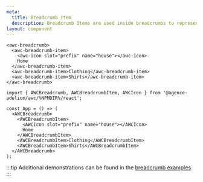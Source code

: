 ```yaml
---
meta:
  title: Breadcrumb Item
  description: Breadcrumb Items are used inside breadcrumbs to represent different links.
layout: component
---
```


```html:preview
<awc-breadcrumb>
  <awc-breadcrumb-item>
    <awc-icon slot="prefix" name="house"></awc-icon>
    Home
  </awc-breadcrumb-item>
  <awc-breadcrumb-item>Clothing</awc-breadcrumb-item>
  <awc-breadcrumb-item>Shirts</awc-breadcrumb-item>
</awc-breadcrumb>
```

```jsx:react
import { AWCBreadcrumb, AWCBreadcrumbItem, AWCIcon } from '@agence-adeliom/awc/%NPMDIR%/react';

const App = () => (
  <AWCBreadcrumb>
    <AWCBreadcrumbItem>
      <AWCIcon slot="prefix" name="house"></AWCIcon>
      Home
    </AWCBreadcrumbItem>
    <AWCBreadcrumbItem>Clothing</AWCBreadcrumbItem>
    <AWCBreadcrumbItem>Shirts</AWCBreadcrumbItem>
  </AWCBreadcrumb>
);
```

:::tip
Additional demonstrations can be found in the [breadcrumb examples](/components/breadcrumb).
:::
